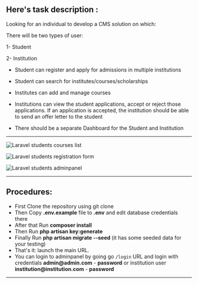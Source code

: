 Here's task description :
--------------------------------

Looking for an individual to develop a CMS solution on which:

There will be two types of user:

1- Student

2- Institution

- Student can register and apply for admissions in multiple institutions

- Student can search for institutes/courses/scholarships

- Institutes can add and manage courses

- Institutions can view the student applications, accept or reject those applications. If an application is accepted, the institution should be able to send an offer letter to the student

- There should be a separate Dashboard for the Student and Institution

---

![Laravel students courses list](https://laraveldaily.com/wp-content/uploads/2019/11/Screen-Shot-2019-11-05-at-9.46.36-AM.png)

![Laravel students registration form](https://laraveldaily.com/wp-content/uploads/2019/11/Screen-Shot-2019-11-05-at-9.48.27-AM.png)

![Laravel students adminpanel](https://laraveldaily.com/wp-content/uploads/2019/11/Screen-Shot-2019-11-05-at-9.47.36-AM.png)

---

## Procedures:

- First Clone the repository using git clone
- Then Copy __.env.example__ file to __.env__ and edit database credentials there
- After that Run __composer install__
- Then Run __php artisan key:generate__
- Finally Run __php artisan migrate --seed__ (it has some seeded data for your testing)
- That's it: launch the main URL. 
- You can login to adminpanel by going go `/login` URL and login with credentials __admin@admin.com__ - __password__ or institution user __institution@institution.com__ - __password__ 

---

